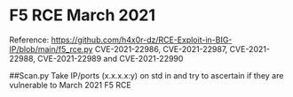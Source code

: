 # F5 RCE March 2021

Reference: https://github.com/h4x0r-dz/RCE-Exploit-in-BIG-IP/blob/main/f5_rce.py
CVE-2021-22986, CVE-2021-22987, CVE-2021-22988, CVE-2021-22989 and CVE-2021-22990

##Scan.py
Take IP/ports (x.x.x.x:y) on std in and try to ascertain if they are vulnerable to March 2021 F5 RCE
